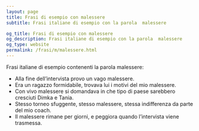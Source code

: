 ```yaml
---
layout: page
title: Frasi di esempio con malessere 
subtitle: Frasi italiane di esempio con la parola  malessere

og_title: Frasi di esempio con malessere 
og_description: Frasi italiane di esempio con la parola  malessere
og_type: website
permalink: /frasi/m/malessere.html
---
```


Frasi italiane di esempio contenenti la parola malessere:


- Alla fine dell’intervista provo un vago malessere.
- Era un ragazzo formidabile, trovava lui i motivi del mio malessere.
- Con vivo malessere si domandava in che tipo di paese sarebbero cresciuti Dimka e Tania.
- Stesso torneo sfuggente, stesso malessere, stessa indifferenza da parte del mio coach.
- Il malessere rimane per giorni, e peggiora quando l’intervista viene trasmessa.
